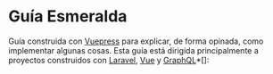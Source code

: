 # Guía Esmeralda

Guía construida con [Vuepress](https://vuepress.vuejs.org/) para explicar, de forma opinada,
como implementar algunas cosas. Esta guía está dirigida principalmente a proyectos construidos
con [Laravel](https://laravel.com/), [Vue](https://vuejs.org/) y [GraphQL](https://graphql.org/learn/)*[]: 




